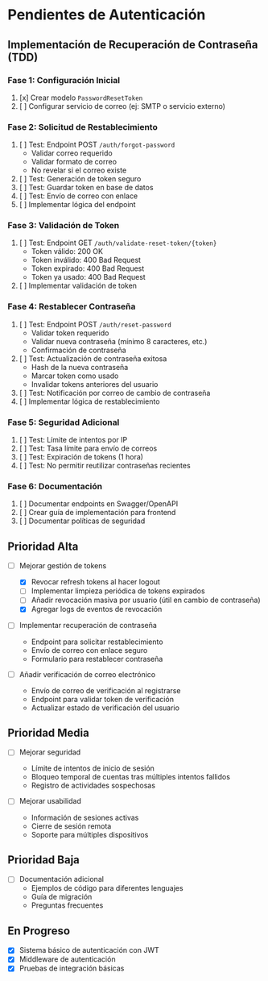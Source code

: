 # Pendientes de Autenticación

## Implementación de Recuperación de Contraseña (TDD)

### Fase 1: Configuración Inicial
1. [x] Crear modelo `PasswordResetToken`
2. [ ] Configurar servicio de correo (ej: SMTP o servicio externo)

### Fase 2: Solicitud de Restablecimiento
1. [ ] Test: Endpoint POST `/auth/forgot-password`
   - Validar correo requerido
   - Validar formato de correo
   - No revelar si el correo existe
2. [ ] Test: Generación de token seguro
3. [ ] Test: Guardar token en base de datos
4. [ ] Test: Envío de correo con enlace
5. [ ] Implementar lógica del endpoint

### Fase 3: Validación de Token
1. [ ] Test: Endpoint GET `/auth/validate-reset-token/{token}`
   - Token válido: 200 OK
   - Token inválido: 400 Bad Request
   - Token expirado: 400 Bad Request
   - Token ya usado: 400 Bad Request
2. [ ] Implementar validación de token

### Fase 4: Restablecer Contraseña
1. [ ] Test: Endpoint POST `/auth/reset-password`
   - Validar token requerido
   - Validar nueva contraseña (mínimo 8 caracteres, etc.)
   - Confirmación de contraseña
2. [ ] Test: Actualización de contraseña exitosa
   - Hash de la nueva contraseña
   - Marcar token como usado
   - Invalidar tokens anteriores del usuario
3. [ ] Test: Notificación por correo de cambio de contraseña
4. [ ] Implementar lógica de restablecimiento

### Fase 5: Seguridad Adicional
1. [ ] Test: Límite de intentos por IP
2. [ ] Test: Tasa límite para envío de correos
3. [ ] Test: Expiración de tokens (1 hora)
4. [ ] Test: No permitir reutilizar contraseñas recientes

### Fase 6: Documentación
1. [ ] Documentar endpoints en Swagger/OpenAPI
2. [ ] Crear guía de implementación para frontend
3. [ ] Documentar políticas de seguridad

## Prioridad Alta
- [ ] Mejorar gestión de tokens
  - [X] Revocar refresh tokens al hacer logout
  - [ ] Implementar limpieza periódica de tokens expirados
  - [ ] Añadir revocación masiva por usuario (útil en cambio de contraseña)
  - [x] Agregar logs de eventos de revocación
- [ ] Implementar recuperación de contraseña
  - Endpoint para solicitar restablecimiento
  - Envío de correo con enlace seguro
  - Formulario para restablecer contraseña

- [ ] Añadir verificación de correo electrónico
  - Envío de correo de verificación al registrarse
  - Endpoint para validar token de verificación
  - Actualizar estado de verificación del usuario

## Prioridad Media
- [ ] Mejorar seguridad
  - Límite de intentos de inicio de sesión
  - Bloqueo temporal de cuentas tras múltiples intentos fallidos
  - Registro de actividades sospechosas

- [ ] Mejorar usabilidad
  - Información de sesiones activas
  - Cierre de sesión remota
  - Soporte para múltiples dispositivos

## Prioridad Baja
- [ ] Documentación adicional
  - Ejemplos de código para diferentes lenguajes
  - Guía de migración
  - Preguntas frecuentes

## En Progreso
- [x] Sistema básico de autenticación con JWT
- [x] Middleware de autenticación
- [x] Pruebas de integración básicas
